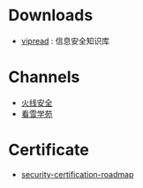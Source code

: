 # Downloads
- [vipread](https://vipread.com/library/datas/aisort/2) : 信息安全知识库


# Channels
- [火线安全](https://space.bilibili.com/503330419/)
- [看雪学苑](https://space.bilibili.com/525929512/)

# Certificate
- [security-certification-roadmap](https://pauljerimy.com/security-certification-roadmap/)

